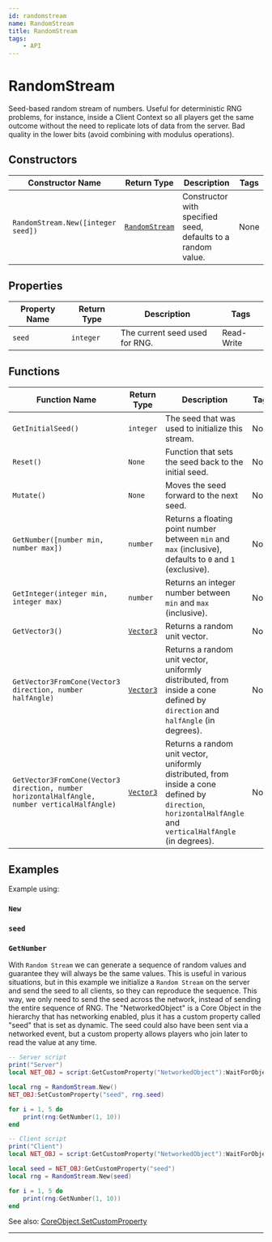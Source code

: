 ```yaml
---
id: randomstream
name: RandomStream
title: RandomStream
tags:
    - API
---
```


# RandomStream

Seed-based random stream of numbers. Useful for deterministic RNG problems, for instance, inside a Client Context so all players get the same outcome without the need to replicate lots of data from the server. Bad quality in the lower bits (avoid combining with modulus operations).

## Constructors

| Constructor Name | Return Type | Description | Tags |
| ----------- | ----------- | ----------- | ---- |
| `RandomStream.New([integer seed])` | [`RandomStream`](randomstream.md) | Constructor with specified seed, defaults to a random value. | None |

## Properties

| Property Name | Return Type | Description | Tags |
| -------- | ----------- | ----------- | ---- |
| `seed` | `integer` | The current seed used for RNG. | Read-Write |

## Functions

| Function Name | Return Type | Description | Tags |
| -------- | ----------- | ----------- | ---- |
| `GetInitialSeed()` | `integer` | The seed that was used to initialize this stream. | None |
| `Reset()` | `None` | Function that sets the seed back to the initial seed. | None |
| `Mutate()` | `None` | Moves the seed forward to the next seed. | None |
| `GetNumber([number min, number max])` | `number` | Returns a floating point number between `min` and `max` (inclusive), defaults to `0` and `1` (exclusive). | None |
| `GetInteger(integer min, integer max)` | `number` | Returns an integer number between `min` and `max` (inclusive). | None |
| `GetVector3()` | [`Vector3`](vector3.md) | Returns a random unit vector. | None |
| `GetVector3FromCone(Vector3 direction, number halfAngle)` | [`Vector3`](vector3.md) | Returns a random unit vector, uniformly distributed, from inside a cone defined by `direction` and `halfAngle` (in degrees). | None |
| `GetVector3FromCone(Vector3 direction, number horizontalHalfAngle, number verticalHalfAngle)` | [`Vector3`](vector3.md) | Returns a random unit vector, uniformly distributed, from inside a cone defined by `direction`, `horizontalHalfAngle` and `verticalHalfAngle` (in degrees). | None |

## Examples

Example using:

### `New`

### `seed`

### `GetNumber`

With `Random Stream` we can generate a sequence of random values and guarantee they will always be the same values. This is useful in various situations, but in this example we initialize a `Random Stream` on the server and send the seed to all clients, so they can reproduce the sequence. This way, we only need to send the seed across the network, instead of sending the entire sequence of RNG. The "NetworkedObject" is a Core Object in the hierarchy that has networking enabled, plus it has a custom property called "seed" that is set as dynamic. The seed could also have been sent via a networked event, but a custom property allows players who join later to read the value at any time.

```lua
-- Server script
print("Server")
local NET_OBJ = script:GetCustomProperty("NetworkedObject"):WaitForObject()

local rng = RandomStream.New()
NET_OBJ:SetCustomProperty("seed", rng.seed)

for i = 1, 5 do
    print(rng:GetNumber(1, 10))
end

-- Client script
print("Client")
local NET_OBJ = script:GetCustomProperty("NetworkedObject"):WaitForObject()

local seed = NET_OBJ:GetCustomProperty("seed")
local rng = RandomStream.New(seed)

for i = 1, 5 do
    print(rng:GetNumber(1, 10))
end
```

See also: [CoreObject.SetCustomProperty](coreobject.md)

---
